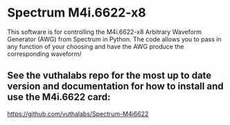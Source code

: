 # Spectrum M4i.6622-x8
This software is for controlling the M4i.6622-x8 Arbitrary Waveform Generator (AWG) from Spectrum in Python. The code allows you to
pass in any function of your choosing and have the AWG produce the corresponding waveform/


## See the vuthalabs repo for the most up to date version and documentation for how to install and use the M4i.6622 card:
https://github.com/vuthalabs/Spectrum-M4i6622